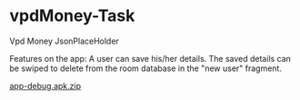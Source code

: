 # vpdMoney-Task
Vpd Money JsonPlaceHolder

Features on the app: 
A user can save his/her details.
The saved details can be swiped to delete from the room database in the "new user" fragment.


[app-debug.apk.zip](https://github.com/fletcher17/vpdMoney-Task/files/9590490/app-debug.apk.zip)
